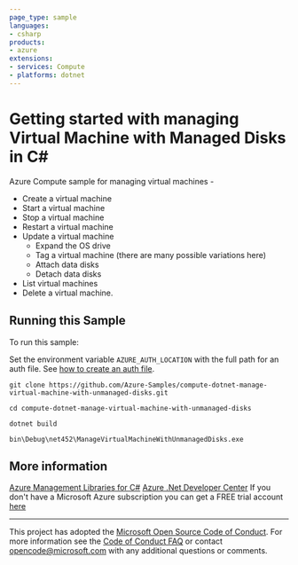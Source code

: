 ```yaml
---
page_type: sample
languages:
- csharp
products:
- azure
extensions:
- services: Compute
- platforms: dotnet
---
```


# Getting started with managing Virtual Machine with Managed Disks in C# #

 Azure Compute sample for managing virtual machines -
  - Create a virtual machine
  - Start a virtual machine
  - Stop a virtual machine
  - Restart a virtual machine
  - Update a virtual machine
    - Expand the OS drive
    - Tag a virtual machine (there are many possible variations here)
    - Attach data disks
    - Detach data disks
  - List virtual machines
  - Delete a virtual machine.


## Running this Sample ##

To run this sample:

Set the environment variable `AZURE_AUTH_LOCATION` with the full path for an auth file. See [how to create an auth file](https://github.com/Azure/azure-libraries-for-net/blob/master/AUTH.md).

    git clone https://github.com/Azure-Samples/compute-dotnet-manage-virtual-machine-with-unmanaged-disks.git

    cd compute-dotnet-manage-virtual-machine-with-unmanaged-disks

    dotnet build

    bin\Debug\net452\ManageVirtualMachineWithUnmanagedDisks.exe

## More information ##

[Azure Management Libraries for C#](https://github.com/Azure/azure-sdk-for-net/tree/Fluent)
[Azure .Net Developer Center](https://azure.microsoft.com/en-us/develop/net/)
If you don't have a Microsoft Azure subscription you can get a FREE trial account [here](http://go.microsoft.com/fwlink/?LinkId=330212)

---

This project has adopted the [Microsoft Open Source Code of Conduct](https://opensource.microsoft.com/codeofconduct/). For more information see the [Code of Conduct FAQ](https://opensource.microsoft.com/codeofconduct/faq/) or contact [opencode@microsoft.com](mailto:opencode@microsoft.com) with any additional questions or comments.